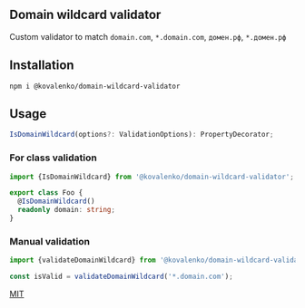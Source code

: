 ## Domain wildcard validator

Custom validator to match `domain.com`, `*.domain.com`, `домен.рф`, `*.домен.рф`

## Installation

```
npm i @kovalenko/domain-wildcard-validator
```

## Usage

```typescript
IsDomainWildcard(options?: ValidationOptions): PropertyDecorator;
```

### For class validation

```typescript
import {IsDomainWildcard} from '@kovalenko/domain-wildcard-validator';

export class Foo {
  @IsDomainWildcard()
  readonly domain: string;
}
```

### Manual validation

```typescript
import {validateDomainWildcard} from '@kovalenko/domain-wildcard-validator';

const isValid = validateDomainWildcard('*.domain.com');
```

[MIT](LICENSE)
